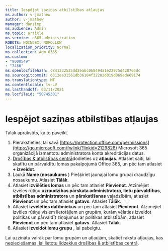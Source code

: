 ```yaml
---
title: Iespējot saziņas atbilstības atļaujas
ms.author: v-jmathew
author: v-jmathew
manager: dansimp
ms.audience: Admin
ms.topic: article
ms.service: o365-administration
ROBOTS: NOINDEX, NOFOLLOW
localization_priority: Normal
ms.collection: Adm_O365
ms.custom:
- "9000549"
- "7456"
ms.openlocfilehash: c841232525dd2eabc068494a1e22975d428705dc
ms.sourcegitcommit: 6312ee31561db36104f32282d019d069ede69174
ms.translationtype: MT
ms.contentlocale: lv-LV
ms.lasthandoff: 03/11/2021
ms.locfileid: "50745301"
---
```

# <a name="enable-permissions-for-communication-compliance"></a>Iespējot saziņas atbilstības atļaujas

Tālāk aprakstīts, kā to paveikt.

1. Pierakstieties, lai savā [https://protection.office.com/permissions](https://go.microsoft.com/fwlink/?linkid=2129828) Microsoft 365 organizācijā izmantotu administratora konta akreditācijas datus.
2. [Drošības & atbilstības centrā](https://go.microsoft.com/fwlink/?linkid=2101341)dodieties uz **atļaujas**. Atlasiet saiti, lai skatītu un pārvaldītu lomas pakalpojumā Office 365, un pēc tam atlasiet **\+ izveidot**.
3. Laukā **Name (nosaukums** ) Piešķiriet jaunajai lomu grupai draudzīgu nosaukumu. Atlasiet **Tālāk**.
4. Atlasiet **izvēlēties lomas** un pēc tam atlasiet **Pievienot**. Atzīmējiet izvēles rūtiņu **uzraudzības pārskata administratora**, **lietu pārvaldības**, **atbilstības administratora** un **pārskatīšanas** vajadzībām, atlasiet **Pievienot** un pēc tam atlasiet **gatavs**. Atlasiet **Tālāk**.
5. Atlasiet **izvēlēties dalībniekus** un pēc tam atlasiet **Pievienot**. Atzīmējiet izvēles rūtiņu visiem lietotājiem un grupām, kurām vēlaties izveidot politikas un pārvaldīt ziņojumus ar politikas atbilstībām, atlasiet **Pievienot** un pēc tam atlasiet **gatavs**. Atlasiet **Tālāk**.
6. Atlasiet **izveidot lomu grupu** , lai pabeigtu.

Lai uzzinātu vairāk par lomu grupām un atļaujām, skatiet rakstu atļaujas, kas [nepieciešamas, lai lietotu līdzekļus drošības & atbilstības centrā](https://go.microsoft.com/fwlink/?linkid=2114184).
